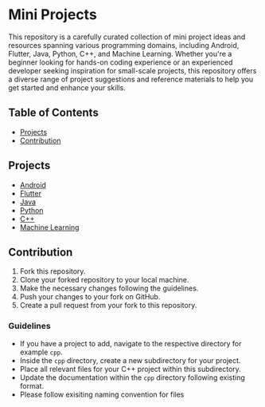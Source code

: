 # Mini Projects
This repository is a carefully curated collection of mini project ideas and resources spanning various programming domains, including Android, Flutter, Java, Python, C++, and Machine Learning. Whether you're a beginner looking for hands-on coding experience or an experienced developer seeking inspiration for small-scale projects, this repository offers a diverse range of project suggestions and reference materials to help you get started and enhance your skills. 

## Table of Contents
- [Projects](#projects)
- [Contribution](#contribution)

## Projects
- [Android](./android/README.md)
- [Flutter](./flutter/README.md)
- [Java](./java/README.md)
- [Python](./python/README.md)
- [C++](./cpp/README.md)
- [Machine Learning](./ml/README.md)

## Contribution
1. Fork this repository.
2. Clone your forked repository to your local machine.
3. Make the necessary changes following the guidelines.
4. Push your changes to your fork on GitHub.
5. Create a pull request from your fork to this repository.

### Guidelines
- If you have a project to add, navigate to the respective directory for example `cpp`.
- Inside the `cpp` directory, create a new subdirectory for your project.
- Place all relevant files for your C++ project within this subdirectory.
- Update the documentation within the `cpp` directory following existing format.
- Please follow exisiting naming convention for files
